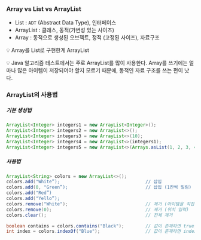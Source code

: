 ### Array vs List vs ArrayList
- List : `ADT` (Abstract Data Type), 인터페이스
- ArrayList : 클래스, 동적(가변성 있는 사이즈)
- Array : 동적으로 생성된 오브젝트, 정적 (고정된 사이즈), 자료구조

💡 Array를 List로 구현한게 ArrayList

💡 Java 알고리즘 테스트에서는 주로 ArrayList를 많이 사용한다. 
Array를 쓰기에는 얼마나 많은 아이템이 저장되어야 할지 모르기 때문에, 동적인 자료 구조를 쓰는 편이 낫다.

### ArrayList의 사용법
##### 기본 생성법
``` java
ArrayList<Integer> integers1 = new ArrayList<Integer>();                      // 타입 지정
ArrayList<Integer> integers2 = new ArrayList<>();                             // 타입 생략 가능
ArrayList<Integer> integers3 = new ArrayList<>(10);                           // 초기 용량(Capacity) 설정
ArrayList<Integer> integers4 = new ArrayList<>(integers1);                    // 다른 Collection값으로 초기화
ArrayList<Integer> integers5 = new ArrayList<>(Arrays.asList(1, 2, 3, 4, 5)); // Arrays.asList()
```

##### 사용법
```java
ArrayList<String> colors = new ArrayList<>();
colors.add("White”);                                // 삽입
colors.add(0, "Green”);                             // 삽입 (1칸씩 밀림)
colors.add("Red”)
colors.add("Yello”);
colors.remove("White");                             // 제거 (아이템을 직접 입력)
colors.remove(0);                                   // 제거 (위치 입력)
colors.clear();                                     // 전체 제거

boolean contains = colors.contains("Black");        // 값이 존재하면 true, 없으면 false 반환
int index = colors.indexOf("Blue");                 // 값이 존재하면 index 반환, 없으면 -1 반환
```
